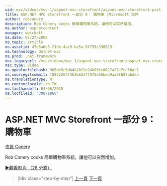 ```yaml
---
uid: mvc/videos/mvc-1/aspnet-mvc-storefront/aspnet-mvc-storefront-part-9-the-shopping-cart
title: ASP.NET MVC Storefront 一部分 9： 購物車 |Microsoft 文件
author: robconery
description: Rob Conery cooks 簡單購物車系統，讓他可以突然增加。
ms.author: aspnetcontent
manager: wpickett
ms.date: 05/27/2008
ms.topic: article
ms.assetid: 47d8a6e3-21de-4ac9-be5a-9f755c596529
ms.technology: dotnet-mvc
ms.prod: .net-framework
msc.legacyurl: /mvc/videos/mvc-1/aspnet-mvc-storefront/aspnet-mvc-storefront-part-9-the-shopping-cart
msc.type: video
ms.openlocfilehash: 905de3c5d44b18f2e24b93fc0027a27e7cd60ac5
ms.sourcegitcommit: f8852267f463b62d7f975e56bea9aa3f68fbbdeb
ms.translationtype: MT
ms.contentlocale: zh-TW
ms.lasthandoff: 04/06/2018
ms.locfileid: "30871866"
---
```

<a name="aspnet-mvc-storefront-part-9-the-shopping-cart"></a>ASP.NET MVC Storefront 一部分 9： 購物車
====================
由[訛 Conery](https://github.com/robconery)

Rob Conery cooks 簡單購物車系統，讓他可以突然增加。

[&#9654;觀看影片 （28 分鐘）](https://channel9.msdn.com/Blogs/ASP-NET-Site-Videos/aspnet-mvc-storefront-part-9-the-shopping-cart)

> [!div class="step-by-step"]
> [上一頁](aspnet-mvc-storefront-part-8-testing-controllers-iteration-1-complete.md)
> [下一頁](aspnet-mvc-storefront-part-10-shopping-cart-refactor-and-authorization.md)
